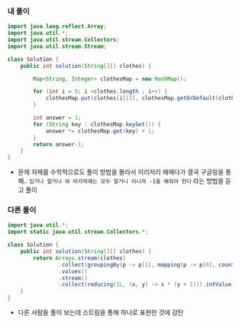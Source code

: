 ### 내 풀이

```java
import java.lang.reflect.Array;
import java.util.*;
import java.util.stream.Collectors;
import java.util.stream.Stream;

class Solution {
    public int solution(String[][] clothes) {

        Map<String, Integer> clothesMap = new HashMap();

        for (int i = 0; i <clothes.length ; i++) {
            clothesMap.put(clothes[i][1], clothesMap.getOrDefault(clothes[i][1], 0)+1);
        }

        int answer = 1;
        for (String key : clothesMap.keySet()) {
            answer *= clothesMap.get(key) + 1;
        }
        return answer-1;
    }
}
```

- 문제 자체를 수학적으로도 풀이 방법을 몰라서 이리저리 헤매다가 결국 구글링을 통해.. `입거나 말거나 와 마지막에는 모두 말거니 이니까 -1을 해줘야 한다` 라는 방법을 듣고 풀이



### 다른 풀이

```java
import java.util.*;
import static java.util.stream.Collectors.*;

class Solution {
    public int solution(String[][] clothes) {
        return Arrays.stream(clothes)
                .collect(groupingBy(p -> p[1], mapping(p -> p[0], counting())))
                .values()
                .stream()
                .collect(reducing(1L, (x, y) -> x * (y + 1))).intValue() - 1;
    }
}
```

- 다른 사람들 풀이 보는데 스트림을 통해 하나로 표현한 것에 감탄